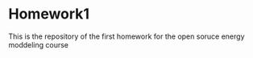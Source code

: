# Homework1
This is the repository of the first homework for the open soruce energy moddeling course

